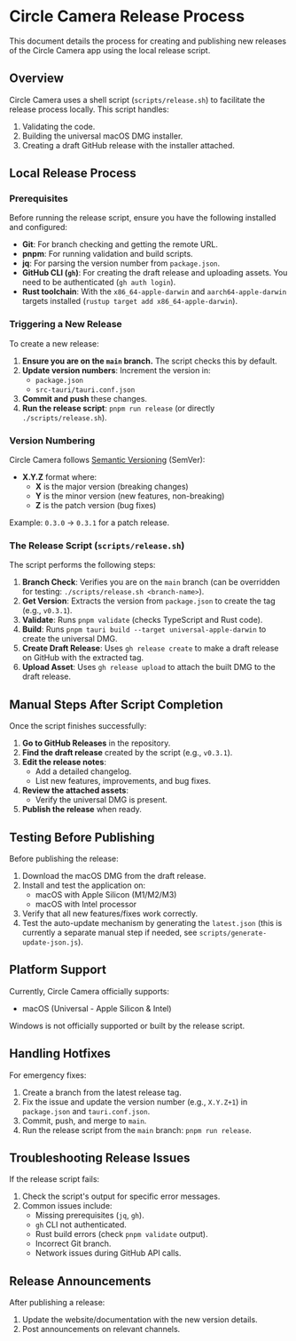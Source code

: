# Circle Camera Release Process

This document details the process for creating and publishing new releases of the Circle Camera app using the local release script.

## Overview

Circle Camera uses a shell script (`scripts/release.sh`) to facilitate the release process locally. This script handles:

1.  Validating the code.
2.  Building the universal macOS DMG installer.
3.  Creating a draft GitHub release with the installer attached.

## Local Release Process

### Prerequisites

Before running the release script, ensure you have the following installed and configured:

*   **Git**: For branch checking and getting the remote URL.
*   **pnpm**: For running validation and build scripts.
*   **jq**: For parsing the version number from `package.json`.
*   **GitHub CLI (`gh`)**: For creating the draft release and uploading assets. You need to be authenticated (`gh auth login`).
*   **Rust toolchain**: With the `x86_64-apple-darwin` and `aarch64-apple-darwin` targets installed (`rustup target add x86_64-apple-darwin`).

### Triggering a New Release

To create a new release:

1.  **Ensure you are on the `main` branch.** The script checks this by default.
2.  **Update version numbers**: Increment the version in:
    *   `package.json`
    *   `src-tauri/tauri.conf.json`
3.  **Commit and push** these changes.
4.  **Run the release script**: `pnpm run release` (or directly `./scripts/release.sh`).

### Version Numbering

Circle Camera follows [Semantic Versioning](https://semver.org/) (SemVer):

- **X.Y.Z** format where:
  - **X** is the major version (breaking changes)
  - **Y** is the minor version (new features, non-breaking)
  - **Z** is the patch version (bug fixes)

Example: `0.3.0` → `0.3.1` for a patch release.

### The Release Script (`scripts/release.sh`)

The script performs the following steps:

1.  **Branch Check**: Verifies you are on the `main` branch (can be overridden for testing: `./scripts/release.sh <branch-name>`).
2.  **Get Version**: Extracts the version from `package.json` to create the tag (e.g., `v0.3.1`).
3.  **Validate**: Runs `pnpm validate` (checks TypeScript and Rust code).
4.  **Build**: Runs `pnpm tauri build --target universal-apple-darwin` to create the universal DMG.
5.  **Create Draft Release**: Uses `gh release create` to make a draft release on GitHub with the extracted tag.
6.  **Upload Asset**: Uses `gh release upload` to attach the built DMG to the draft release.

## Manual Steps After Script Completion

Once the script finishes successfully:

1.  **Go to GitHub Releases** in the repository.
2.  **Find the draft release** created by the script (e.g., `v0.3.1`).
3.  **Edit the release notes**:
    *   Add a detailed changelog.
    *   List new features, improvements, and bug fixes.
4.  **Review the attached assets**:
    *   Verify the universal DMG is present.
5.  **Publish the release** when ready.

## Testing Before Publishing

Before publishing the release:

1.  Download the macOS DMG from the draft release.
2.  Install and test the application on:
    *   macOS with Apple Silicon (M1/M2/M3)
    *   macOS with Intel processor
3.  Verify that all new features/fixes work correctly.
4.  Test the auto-update mechanism by generating the `latest.json` (this is currently a separate manual step if needed, see `scripts/generate-update-json.js`).

## Platform Support

Currently, Circle Camera officially supports:
- macOS (Universal - Apple Silicon & Intel)

Windows is not officially supported or built by the release script.

## Handling Hotfixes

For emergency fixes:

1.  Create a branch from the latest release tag.
2.  Fix the issue and update the version number (e.g., `X.Y.Z+1`) in `package.json` and `tauri.conf.json`.
3.  Commit, push, and merge to `main`.
4.  Run the release script from the `main` branch: `pnpm run release`.

## Troubleshooting Release Issues

If the release script fails:

1.  Check the script's output for specific error messages.
2.  Common issues include:
    *   Missing prerequisites (`jq`, `gh`).
    *   `gh` CLI not authenticated.
    *   Rust build errors (check `pnpm validate` output).
    *   Incorrect Git branch.
    *   Network issues during GitHub API calls.

## Release Announcements

After publishing a release:

1.  Update the website/documentation with the new version details.
2.  Post announcements on relevant channels.
